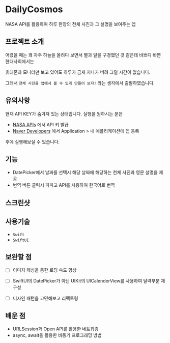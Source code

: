 # DailyCosmos
NASA API를 활용하여 하루 한장의 천체 사진과 그 설명을 보여주는 앱



## 프로젝트 소개

어렸을 때는 꽤 자주 하늘을 올려다 보면서 별과 달을 구경했던 것 같은데 바쁘디 바쁜 현대사회에서는

휴대폰과 모니터만 보고 있어도 하루가 금새 지나가 버려 그럴 시간이 없습니다.

그래서 `천체 사진을 앱에서 볼 수 있게 만들어 보자!` 라는 생각에서 출발하였습니다.



## 유의사항

현재 API KEY가 숨겨져 있는 상태입니다. 실행을 원하시는 분은

- [NASA APIs](https://api.nasa.gov/index.html#browseAPI) 에서 API 키 발급
- [Naver Developers](https://developers.naver.com/main/) 에서 Application > 내 애플리케이션에 앱 등록

후에 실행해보실 수 있습니다.



## 기능

- DatePicker에서 날짜를 선택시 해당 날짜에 해당하는 천체 사진과 영문 설명을 제공
- 번역 버튼 클릭시 파파고 API를 사용하여 한국어로 번역

## 스크린샷



## 사용기술

- `Swift`
-  `SwiftUI`



## 보완할 점

- [ ] 이미지 캐싱을 통한 로딩 속도 향상
- [ ] SwiftUI의 DatePicker가 아닌 UIKit의 UICalenderView를 사용하여 달력부분 재구성
- [ ] 디자인 패턴을 고민해보고 리팩토링



## 배운 점

- URLSession과 Open API를 활용한 네트워킹
- async, await을 활용한 비동기 프로그래밍 방법





